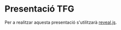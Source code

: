 # Presentació TFG

Per a realitzar aquesta presentació s'utilitzarà [reveal.js](https://github.com/hakimel/reveal.js).
